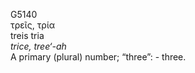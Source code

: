 <body>
  <p>G5140<br>  τρεῖς, τρία  <br> treis  tria  <br><i>trice,</i> <i>tree‘-ah </i><br>A primary (plural) number; “three”: - three.<br></p>
 </body>